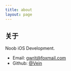 ```yaml
---
title: about
layout: page
---
```


## 关于
Noob iOS Development.


- Email: [gwrit@foxmail.com](mailto:gwrit@foxmail.com)
- Github: [@Vein](https://github.com/VeinGuo)




